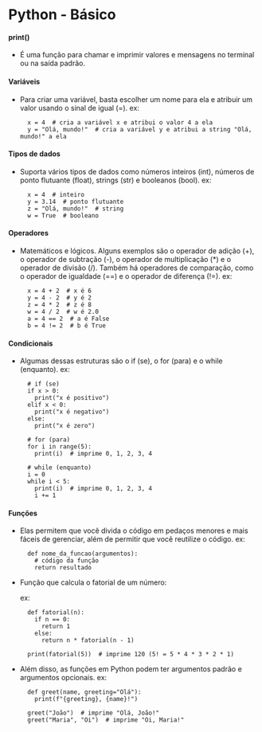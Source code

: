 **Python - Básico**
===
#### print() 
- É uma função para chamar e imprimir valores e mensagens no terminal ou na saída padrão.

#### Variáveis
- Para criar uma variável, basta escolher um nome para ela e atribuir um valor usando o sinal de igual (=).
    ex:
     
        x = 4  # cria a variável x e atribui o valor 4 a ela
        y = "Olá, mundo!"  # cria a variável y e atribui a string "Olá, mundo!" a ela

#### Tipos de dados
- Suporta vários tipos de dados como números inteiros (int), números de ponto flutuante (float), strings (str) e booleanos (bool).
    ex: 
    
        x = 4  # inteiro
        y = 3.14  # ponto flutuante
        z = "Olá, mundo!"  # string
        w = True  # booleano

#### Operadores
- Matemáticos e lógicos. Alguns exemplos são o operador de adição (+), o operador de subtração (-), o operador de multiplicação (*) e o operador de divisão (/). Também há operadores de comparação, como o operador de igualdade (==) e o operador de diferença (!=).
    ex:
    
        x = 4 + 2  # x é 6
        y = 4 - 2  # y é 2
        z = 4 * 2  # z é 8
        w = 4 / 2  # w é 2.0
        a = 4 == 2  # a é False
        b = 4 != 2  # b é True

#### Condicionais
- Algumas dessas estruturas são o if (se), o for (para) e o while (enquanto). 
    ex:
    
        # if (se)
        if x > 0:
          print("x é positivo")
        elif x < 0:
          print("x é negativo")
        else:
          print("x é zero")
        
        # for (para)
        for i in range(5):
          print(i)  # imprime 0, 1, 2, 3, 4
        
        # while (enquanto)
        i = 0
        while i < 5:
          print(i)  # imprime 0, 1, 2, 3, 4
          i += 1

#### Funções
- Elas permitem que você divida o código em pedaços menores e mais fáceis de gerenciar, além de permitir que você reutilize o código.
    ex: 
    
        def nome_da_funcao(argumentos):
          # código da função
          return resultado

- Função que calcula o fatorial de um número:

    ex:

        def fatorial(n):
          if n == 0:
            return 1
          else:
            return n * fatorial(n - 1)
        
        print(fatorial(5))  # imprime 120 (5! = 5 * 4 * 3 * 2 * 1)
    
- Além disso, as funções em Python podem ter argumentos padrão e argumentos opcionais. 
    ex: 
        
        def greet(name, greeting="Olá"):
          print(f"{greeting}, {name}!")
        
        greet("João")  # imprime "Olá, João!"
        greet("Maria", "Oi")  # imprime "Oi, Maria!"
